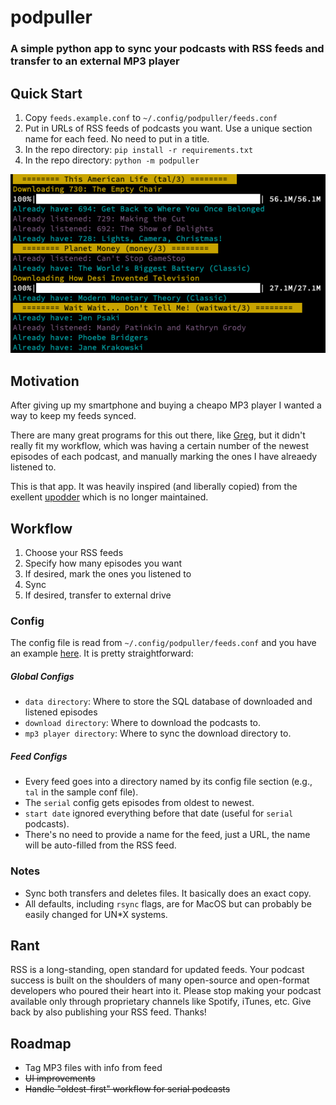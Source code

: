 # podpuller

### A simple python app to sync your podcasts with RSS feeds and transfer to an external MP3 player

## Quick Start

1. Copy `feeds.example.conf` to `~/.config/podpuller/feeds.conf`
2. Put in URLs of RSS feeds of podcasts you want. Use a unique section name for each feed. No need to put in a title.
3. In the repo directory: `pip install -r requirements.txt`
4. In the repo directory: `python -m podpuller`

<img src="screenshot.png">

## Motivation

After giving up my smartphone and buying a cheapo MP3 player I wanted a way to keep my feeds synced. 

There are many great programs for this out there, like [Greg](https://github.com/manolomartinez/greg/), but it didn't really fit my workflow, which was having a certain number of the newest episodes of each podcast, and manually marking the ones I have alreaedy listened to. 

This is that app. It was heavily inspired (and liberally copied) from the exellent [upodder](https://github.com/m3nu/upodder) which is no longer maintained. 

## Workflow

1. Choose your RSS feeds
2. Specify how many episodes you want
3. If desired, mark the ones you listened to
4. Sync
5. If desired, transfer to external drive

### Config
The config file is read from `~/.config/podpuller/feeds.conf` and you have an example [here](https://github.com/guyhoffman/podpuller/blob/main/feeds.example.conf). It is pretty straightforward:

##### Global Configs
- `data directory`: Where to store the SQL database of downloaded and listened episodes
- `download directory`: Where to download the podcasts to. 
- `mp3 player directory`: Where to sync the download directory to. 

##### Feed Configs
- Every feed goes into a directory named by its config file section (e.g., `tal` in the sample conf file).
- The `serial` config gets episodes from oldest to newest.
- `start date` ignored everything before that date (useful for `serial` podcasts).
- There's no need to provide a name for the feed, just a URL, the name will be auto-filled from the RSS feed.

### Notes
- Sync both transfers and deletes files. It basically does an exact copy.
- All defaults, including `rsync` flags, are for MacOS but can probably be easily changed for UN*X systems.

## Rant

RSS is a long-standing, open standard for updated feeds. Your podcast success is built on the shoulders of many open-source and open-format developers who poured their heart into it. Please stop making your podcast available only through proprietary channels like Spotify, iTunes, etc. Give back by also publishing your RSS feed. Thanks!

## Roadmap

- Tag MP3 files with info from feed
- ~~UI improvements~~
- ~~Handle "oldest-first" workflow for serial podcasts~~
